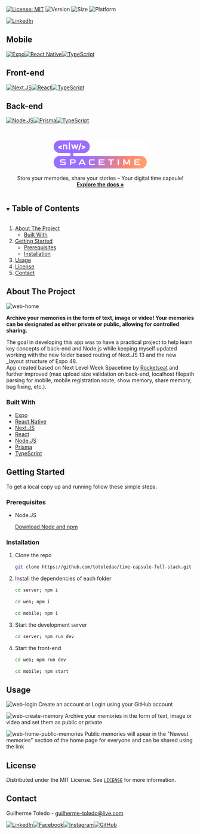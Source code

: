 [![License: MIT][license-shield]][license-url]
![Version](https://img.shields.io/badge/version-1.0.0-6bd4a7)
![Size](https://img.shields.io/github/repo-size/totoledao/time-capsule-full-stack)
![Platform](https://img.shields.io/badge/platform-Web%20%7C%20Android%20%7C%20iOS-7F00FF)

[![LinkedIn][linkedin-shield]][linkedin-url]

## Mobile

[![Expo][expo-shield]][expo-url][![React Native][reactnative-shield]][reactnative-url][![TypeScript][typescript-shield]][typescript-url]

## Front-end

[![Next.JS][nextjs-shield]][nextjs-url][![React][react-shield]][react-url][![TypeScript][typescript-shield]][typescript-url]

## Back-end

[![Node.JS][nodejs-shield]][nodejs-url][![Prisma][prisma-shield]][prisma-url][![TypeScript][typescript-shield]][typescript-url]

<!-- PROJECT LOGO -->
<br />
<p align="center">
  <a href="https://github.com/totoledao/time-capsule-full-stack">
    <img src="web\src\assets\logo.svg" alt="SpaceTime Logo" width="250">
  </a>
  
  <p align="center">
    Store your memories, share your stories – Your digital time capsule!
    <br />
    <a href="https://github.com/totoledao/time-capsule-full-stack"><strong>Explore the docs »</strong></a>    
  </p>
</p>

<!-- TABLE OF CONTENTS -->
<details open="open">
  <summary><h2 style="display: inline-block">Table of Contents</h2></summary>
  <ol>
    <li>
      <a href="#about-the-project">About The Project</a>
      <ul>
        <li><a href="#built-with">Built With</a></li>
      </ul>
    </li>
    <li>
      <a href="#getting-started">Getting Started</a>
      <ul>
        <li><a href="#prerequisites">Prerequisites</a></li>
        <li><a href="#installation">Installation</a></li>
      </ul>
    </li>    
    <li><a href="#usage">Usage</a></li>
    <li><a href="#license">License</a></li>
    <li><a href="#contact">Contact</a></li>    
  </ol>
</details>

<!-- ABOUT THE PROJECT -->

## About The Project

![web-home](https://github.com/totoledao/totoledao/assets/40635662/11f0d79a-6733-4daa-b501-9a397c0ed065)

**Archive your memories in the form of text, image or video! Your memories can be designated as either private or public, allowing for controlled sharing.**

The goal in developing this app was to have a practical project to help learn key concepts of back-end and Node.js while keeping myself updated working with the new folder based routing of Next.JS 13 and the new \_layout structure of Expo 48.
<br>App created based on Next Level Week Spacetime by [Rocketseat](https://rocketseat.com.br/) and further improved (max upload size validation on back-end, localhost filepath parsing for mobile, mobile registration route, show memory, share memory, bug fixing, etc.).

### Built With

- [Expo][expo-url]
- [React Native][reactnative-url]
- [Next.JS][nextjs-url]
- [React][react-shield]
- [Node.JS][nodejs-url]
- [Prisma][prisma-url]
- [TypeScript][typescript-url]

<!-- GETTING STARTED -->

## Getting Started

To get a local copy up and running follow these simple steps.

### Prerequisites

- Node.JS

  [Download Node and npm](https://nodejs.org/)

### Installation

1. Clone the repo
   ```sh
   git clone https://github.com/totoledao/time-capsule-full-stack.git
   ```
2. Install the dependencies of each folder
   ```sh
   cd server; npm i
   ```
   ```sh
   cd web; npm i
   ```
   ```sh
   cd mobile; npm i
   ```
3. Start the development server
   ```sh
   cd server; npm run dev
   ```
4. Start the front-end
   ```sh
   cd web; npm run dev
   ```
   ```sh
   cd mobile; npm start
   ```

<!-- USAGE EXAMPLES -->

## Usage

![web-login](https://github.com/totoledao/totoledao/assets/40635662/60743232-836d-4190-96bc-828b88c560ed)
Create an account or Login using your GitHub account

![web-create-memory](https://github.com/totoledao/totoledao/assets/40635662/e060ea32-331d-401f-915e-fd4f346116e9)
Archive your memories in the form of text, image or video and set them as public or private

![web-home-public-memories](https://github.com/totoledao/totoledao/assets/40635662/251a7a50-423f-41d2-8f3d-41077d68dce0)
Public memories will apear in the "Newest memories" section of the home page for everyone and can be shared using the link

<!-- LICENSE -->

## License

Distributed under the MIT License. See [`LICENSE`][license-url] for more information.

<!-- CONTACT -->

## Contact

Guilherme Toledo - guilherme-toledo@live.com

[![LinkedIn](https://img.shields.io/badge/LinkedIn-0077B5?style=for-the-badge&logo=linkedin&logoColor=white)](https://www.linkedin.com/in/guilhermemtoledo/)[![Facebook](https://img.shields.io/badge/Facebook-1877F2?style=for-the-badge&logo=facebook&logoColor=white)](https://www.facebook.com/totoledao)[![Instagram](https://img.shields.io/badge/Instagram-E4405F?style=for-the-badge&logo=instagram&logoColor=white)](https://www.instagram.com/totoledao)[![GitHub](https://img.shields.io/badge/GitHub-100000?style=for-the-badge&logo=github&logoColor=whit)](https://www.github.com/totoledao)

<!-- MARKDOWN LINKS & IMAGES -->
<!-- https://www.markdownguide.org/basic-syntax/#reference-style-links -->

[license-shield]: https://img.shields.io/badge/License-MIT-blue.svg
[license-url]: https://github.com/totoledao/gameplay-app/blob/main/MIT-LICENSE.txt
[linkedin-shield]: https://img.shields.io/badge/-LinkedIn-black.svg?style=for-the-badge&logo=linkedin&colorB=0e76a8
[linkedin-url]: http://www.linkedin.com/in/guilhermemtoledo
[expo-shield]: https://img.shields.io/badge/Expo-fff?style=for-the-badge&logo=expo&logoColor=000
[expo-url]: https://expo.dev/
[reactnative-shield]: https://img.shields.io/badge/React_Native-20232A?style=for-the-badge&logo=react&logoColor=61DAFB
[reactnative-url]: https://reactnative.dev/
[nextjs-shield]: https://img.shields.io/badge/Next.js-000?logo=nextdotjs&logoColor=fff&style=for-the-badge
[nextjs-url]: https://nextjs.org/
[react-shield]: https://img.shields.io/badge/React-20232A?style=for-the-badge&logo=react&logoColor=61DAFB
[react-url]: https://react.dev/
[typescript-shield]: https://img.shields.io/badge/TypeScript-007ACC?style=for-the-badge&logo=typescript&logoColor=white
[typescript-url]: https://www.typescriptlang.org/
[nodejs-shield]: https://img.shields.io/badge/Node.js-43853D?style=for-the-badge&logo=node.js&logoColor=white
[nodejs-url]: https://nodejs.org/
[prisma-shield]: https://img.shields.io/badge/Prisma-fff?style=for-the-badge&logo=Prisma&logoColor=2d3748
[prisma-url]: https://www.prisma.io/
